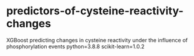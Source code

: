 # predictors-of-cysteine-reactivity-changes
XGBoost predicting changes in cysteine reactivity under the influence of phosphorylation events
python=3.8.8
scikit-learn=1.0.2
